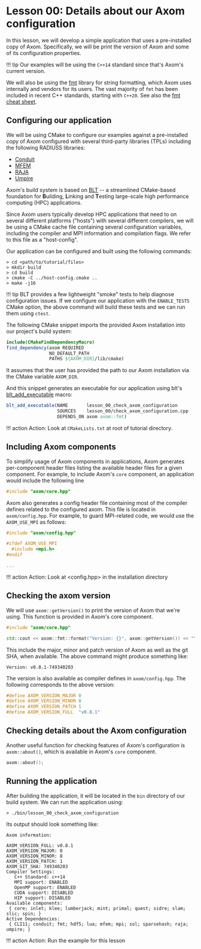 # Lesson 00: Details about our Axom configuration

In this lesson, we will develop a simple application that uses a pre-installed copy of Axom. 
Specifically, we will be print the version of Axom and some of its configuration properties.

!!! tip  Our examples will be using the ``C++14`` standard since that's Axom's current version. 

We will also be using the [fmt](https://fmt.dev/latest/index.html) library for string formatting, which Axom uses internally and vendors for its users.
The vast majority of ``fmt`` has been included in recent C++ standards, starting with ``C++20``. See also the [fmt cheat sheet](https://hackingcpp.com/cpp/libs/fmt.html).

## Configuring our application

We will be using CMake to configure our examples against a pre-installed copy of Axom configured with several third-party libraries (TPLs) including the following RADIUSS libraries:
* [Conduit](https://github.com/LLNL/conduit/)
* [MFEM](https://mfem.org/)
* [RAJA](https://github.com/LLNL/raja)
* [Umpire](https://github.com/LLNL/umpire)

Axom's build system is based on [BLT](https://github.com/LLNL/blt) -- a streamlined CMake-based foundation for <b>B</b>uilding, <b>L</b>inking and <b>T</b>esting large-scale high performance computing (HPC) applications.

Since Axom users typically develop HPC applications that need to on several different platforms ("hosts") with several different compilers, we will be using a CMake cache file containing several configuration variables, including the compiler and MPI information and compilation flags. We refer to this file as a "host-config".

Our application can be configured and built using the following commands:
```shell
> cd <path/to/tutorial/files>
> mkdir build
> cd build
> cmake -C ../host-config.cmake ..
> make -j16
```

!!! tip BLT provides a few lightweight "smoke" tests to help diagnose configuration issues. If we configure our application with the ``ENABLE_TESTS`` CMake option, the above command will build these tests and we can run them using ``ctest``.

The following CMake snippet imports the provided Axom installation into our project's build system:
```cmake
include(CMakeFindDependencyMacro)
find_dependency(axom REQUIRED
                NO_DEFAULT_PATH 
                PATHS ${AXOM_DIR}/lib/cmake)
```
It assumes that the user has provided the path to our Axom installation via the CMake variable ``AXOM_DIR``.

And this snippet generates an executable for our application using blt's [blt_add_executable](https://llnl-blt.readthedocs.io/en/develop/api/target.html#blt-add-executable) macro:
```cmake
blt_add_executable(NAME       lesson_00_check_axom_configuration 
                   SOURCES    lesson_00/check_axom_configuration.cpp
                   DEPENDS_ON axom axom::fmt)
```

!!! action  Action: Look at ``CMakeLists.txt`` at root of tutorial directory.


## Including Axom components

To simplify usage of Axom components in applications, Axom generates per-component header files listing the available header files for a given component.
For example, to include Axom's ``core`` component, an application would include the following line
```cpp
#include "axom/core.hpp"
```

Axom also generates a config header file containing most of the compiler defines related to the configured axom. This file is located in ``axom/config.hpp``. For example, to guard MPI-related code, we would use the ``AXOM_USE_MPI`` as follows:
```cpp
#include "axom/config.hpp"

#ifdef AXOM_USE_MPI
  #include <mpi.h>
#endif

...
```

!!! action  Action: Look at <config.hpp> in the installation directory

## Checking the axom version

We will use ``axom::getVersion()`` to print the version of Axom that we're using. 
This function is provided in Axom's core component.
```cpp
#include "axom/core.hpp"

std::cout << axom::fmt::format("Version: {}", axom::getVersion()) << "\n\n";
```

This include the major, minor and patch version of Axom as well as the git SHA, when available.
The above command might produce something like:
```
Version: v0.8.1-749340203
```

The version is also available as compiler defines in ``axom/config.hpp``. The following corresponds to the above version:
```cpp
#define AXOM_VERSION_MAJOR 0
#define AXOM_VERSION_MINOR 8
#define AXOM_VERSION_PATCH 1
#define AXOM_VERSION_FULL  "v0.8.1"
```

## Checking details about the Axom configuration

Another useful function for checking features of Axom's configuration is ``axom::about()``, which is available in Axom's ``core`` component.
```cpp
axom::about();
```


## Running the application

After building the application, it will be located in the ``bin`` directory of our build system.
We can run the application using:
```shell
> ./bin/lesson_00_check_axom_configuration
```

Its output should look something like:
```
Axom information:

AXOM_VERSION_FULL: v0.8.1
AXOM_VERSION_MAJOR: 0
AXOM_VERSION_MINOR: 8
AXOM_VERSION_PATCH: 1
AXOM_GIT_SHA: 749340203
Compiler Settings: 
   C++ Standard: c++14
   MPI support: ENABLED
   OpenMP support: ENABLED
   CUDA support: DISABLED
   HIP support: DISABLED
Available components: 
 { core; inlet; klee; lumberjack; mint; primal; quest; sidre; slam; slic; spin; }
Active Dependencies: 
 { CLI11; conduit; fmt; hdf5; lua; mfem; mpi; sol; sparsehash; raja; umpire; }
```

!!! action  Action: Run the example for this lesson
